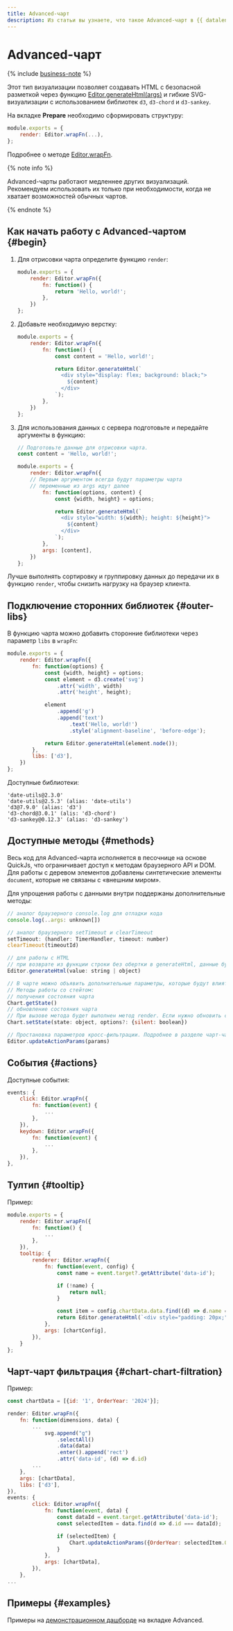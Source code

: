 ```yaml
---
title: Advanced-чарт
description: Из статьи вы узнаете, что такое Advanced-чарт в {{ datalens-full-name }}.
---
```


# Advanced-чарт

{% include [business-note](../../../../_includes/datalens/datalens-functionality-available-business-note.md) %}

Этот тип визуализации позволяет создавать HTML с безопасной разметкой через функцию [Editor.generateHtml(args)](../methods.md#gen-html) и гибкие SVG-визуализации с использованием библиотек `d3`, `d3-chord` и `d3-sankey`.

На вкладке **Prepare** необходимо сформировать структуру:

```js
module.exports = {
    render: Editor.wrapFn(...),
};
```

Подробнее о методе [Editor.wrapFn](../methods.md#wrap).

{% note info %}

Advanced-чарты работают медленнее других визуализаций. Рекомендуем использовать их только при необходимости, когда не хватает возможностей обычных чартов.

{% endnote %}

## Как начать работу с Advanced-чартом {#begin}

1. Для отрисовки чарта определите функцию `render`:

    ```js
    module.exports = {
        render: Editor.wrapFn({
            fn: function() {
                return 'Hello, world!';
            },
        })
    };
    ```

1. Добавьте необходимую верстку:

    ```js
    module.exports = {
        render: Editor.wrapFn({
            fn: function() {
                const content = 'Hello, world!';
    
                return Editor.generateHtml(`
                  <div style="display: flex; background: black;">
                    ${content}
                  </div>
                `);
            },
        })
    };
    ```

1. Для использования данных с сервера подготовьте и передайте аргументы в функцию:

    ```js
    // Подготовьте данные для отрисовки чарта.  
    const content = 'Hello, world!';
    
    module.exports = {
        render: Editor.wrapFn({
	    // Первым аргументом всегда будут параметры чарта
	    // переменные из args идут далее
            fn: function(options, content) {
                const {width, height} = options;
    
                return Editor.generateHtml(`
                  <div style="width: ${width}; height: ${height}">
                    ${content}
                  </div>
                `);
            },
            args: [content],
        })
    };
    ```

Лучше выполнять сортировку и группировку данных до передачи их в функцию `render`, чтобы снизить нагрузку на браузер клиента.

## Подключение сторонних библиотек {#outer-libs}

В функцию чарта можно добавить сторонние библиотеки через параметр `libs` в `wrapFn`:

```js
module.exports = {
    render: Editor.wrapFn({
        fn: function(options) {
            const {width, height} = options;
            const element = d3.create('svg')
                .attr('width', width)
                .attr('height', height);

            element
                .append('g')
                .append('text')
                    .text('Hello, world!')
                    .style('alignment-baseline', 'before-edge');

            return Editor.generateHtml(element.node());
        },
        libs: ['d3'],
    })
};
```

Доступные библиотеки:

```
'date-utils@2.3.0'
'date-utils@2.5.3' (alias: 'date-utils')
'd3@7.9.0' (alias: 'd3')
'd3-chord@3.0.1' (alis: 'd3-chord')
'd3-sankey@0.12.3' (alias: 'd3-sankey')
```

## Доступные методы {#methods}

Весь код для Advanced-чарта исполняется в песочнице на основе QuickJs, что ограничивает доступ к методам браузерного API и DOM. Для работы с деревом элементов добавлены синтетические элементы `document`, которые не связаны с «внешним миром».

Для упрощения работы с данными внутри поддержаны дополнительные методы:

```js
// аналог браузерного console.log для отладки кода
console.log(..args: unknown[])

// аналог браузерного setTimeout и clearTimeout
setTimeout: (handler: TimerHandler, timeout: number)
clearTimeout(timeoutId)

// для работы с HTML
// при возврате из функции строки без обертки в generateHtml, данные будут экранированы
Editor.generateHtml(value: string | object)

// В чарте можно объявить дополнительные параметры, которые будут влиять на отображение при работе с событиями, например. 
// Методы работы со стейтом:
// получения состояния чарта
Chart.getState()
// обновление состояния чарта
// При вызове метода будет выполнен метод render. Если нужно обновить состояние без перерисовки, нужно добавить вторым аргументом {silent: true}
Chart.setState(state: object, options?: {silent: boolean})

// Простановка параметров кросс-фильтрации. Подробнее в разделе чарт-чарт фильтрация
Editor.updateActionParams(params)
```

## События {#actions}

Доступные события:

```js
events: {
    click: Editor.wrapFn({
        fn: function(event) {
            ...
        },
    }),
    keydown: Editor.wrapFn({
        fn: function(event) {
            ...
        },
    }),
},
```

## Тултип {#tooltip}

Пример:

```js
module.exports = {
    render: Editor.wrapFn({
        fn: function() {
            ...
        },
    }),
    tooltip: {
        renderer: Editor.wrapFn({
            fn: function(event, config) {
                const name = event.target?.getAttribute('data-id');

                if (!name) {
                    return null;
                }

                const item = config.chartData.data.find((d) => d.name === name);
                return Editor.generateHtml(`<div style="padding: 20px;">${item.name}</div>`);
            },
            args: [chartConfig],
        }),
    }
};
```

## Чарт-чарт фильтрация {#chart-chart-filtration}

Пример:

```js
const chartData = [{id: '1', OrderYear: '2024'}];
```

```js
render: Editor.wrapFn({
    fn: function(dimensions, data) {
        ...
            svg.append("g")
                .selectAll()
                .data(data)
                .enter().append('rect')
                .attr('data-id', (d) => d.id)
        ...
    },
    args: [chartData],
    libs: ['d3'],
}),
events: {
        click: Editor.wrapFn({
            fn: function(event, data) {
                const dataId = event.target.getAttribute('data-id');
                const selectedItem = data.find(d => d.id === dataId);

                if (selectedItem) {
                    Chart.updateActionParams({OrderYear: selectedItem.OrderYear});
                }
            },
            args: [chartData],
        }),
    },
...
```

## Примеры {#examples}

Примеры на [демонстрационном дашборде](https://datalens.yandex/2aztx9jtm06ko?tab=Az) на вкладке Advanced.
